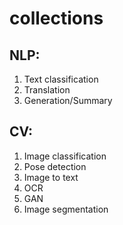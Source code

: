 # collections

## NLP:
1. Text classification
2. Translation
3. Generation/Summary

## CV:
1. Image classification
2. Pose detection
3. Image to text
4. OCR
5. GAN
6. Image segmentation